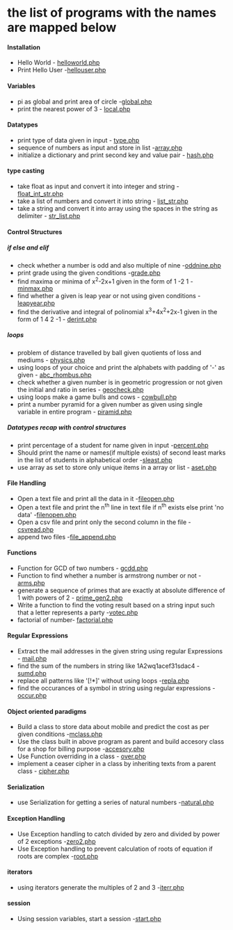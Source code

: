 # the list of programs with the names are mapped below

#### Installation
- Hello World - [helloworld.php](installation/helloworld.php)
- Print Hello User -[hellouser.php](installation/hellouser.php)

#### Variables
- pi as global and print area of circle -[global.php](variables/global.php)
- print the nearest power of 3 - [local.php](variables/local.php)

#### Datatypes
- print type of data given in input - [type.php](datatypes/type.php)
- sequence of numbers as input and store in list -[array.php](datatypes/array.php)
- initialize a dictionary and print second key and value pair - [hash.php](datatypes/hash.php)

#### type casting
- take float as input and convert it into integer and string - [float_int_str.php](type_casting/float_int_str.php)
- take a list of numbers and convert it into string - [list_str.php](type_casting/list_str.php)
- take a string and convert it into array using the spaces in the string as delimiter - [str_list.php](type_casting/str_list.php)

#### Control Structures
##### if else and elif
- check whether a number is odd and also multiple of nine -[oddnine.php](control_structures/if-else/oddnine.php)
- print grade using the given conditions -[grade.php](control_structures/if-else/grade.php)
- find maxima or minima of x<sup>2</sup>-2x+1 given in the form of 1 -2  1 - [minmax.php](control_structures/if-else/minxmax.php)
- find whether a given is leap year or not using given conditions -[leapyear.php](control_structures/if-else/leapyear.php)
- find the derivative and integral of polinomial x<sup>3</sup>+4x<sup>2</sup>+2x-1 given in the form of 1 4 2 -1 - [derint.php](control_structures/if-else/derint.php)

##### loops
- problem of distance travelled by ball given quotients of loss and mediums - [physics.php](control_structures/loops/physics.php)
- using loops of your choice and print the alphabets with padding of '-' as given - [abc_rhombus.php](control_structures/loops/abc_rhombus.php)
- check whether a given number is in geometric progression or not given the initial and ratio in series - [geocheck.php](control_structures/loops/geocheck.php)
- using loops make a game bulls and cows - [cowbull.php](control_structures/loops/cowbull.php)
- print a number pyramid for a given number as given using single variable in entire program - [piramid.php](control_structures/loops/piramid.php)

##### Datatypes recap with control structures
- print percentage of a student for name given in input -[percent.php](control_structures/datatypes-loops/percent.php)
- Should print the name or names(if multiple exists) of second least marks in the list of students in alphabetical order -[sleast.php](control_structures/datatypes-loops/sleast.php)
- use array as set to store only unique items in a array or list - [aset.php](control_struct/datatypes-loops/aset.php)

#### File Handling
- Open a text file and print all the data in it -[fileopen.php](file_handling/fileopen.php)
- Open a text file and print the n<sup>th</sup> line in text file if n<sup>th</sup> exists else print 'no data' -[filenopen.php](file_handling/filenopen.php)
- Open a csv file and print only the second column in the file - [csvread.php](file_handling/csvread.php)
- append two files -[file_append.php](file_handling/file_append.php)

#### Functions
- Function for GCD of two numbers - [gcdd.php](functions/gcdd.php)
- Function to find whether a number is armstrong number or not -[arms.php](functions/armstrong.php)
- generate a sequence of primes that are exactly at absolute difference of 1 with powers of 2 - [prime_gen2.php](functions/prime_gen2.php)
- Write a function to find the voting result based on a string input such that a letter represents a party -[votec.php](functions/votec.php)
- factorial of number- [factorial.php](functions/factorial.php)

#### Regular Expressions
- Extract the mail addresses in the given string using regular Expressions - [mail.php](regex/mail.php)
- find the sum of the numbers in string like 1A2wq1acef31sdac4 -[sumd.php](regex/sumd.php)
- replace all patterns like '[!\*]' without using loops -[repla.php](regex/repla.php)
- find the occurances of a symbol in string using regular expressions -[occur.php](regex/occur.php)

#### Object oriented paradigms
- Build a class to store data about mobile and predict the cost as per given conditions -[mclass.php](oops/mclass.php)
- Use the class built in above program as parent and build accesory class for a shop for billing purpose -[accesory.php](oops/accesory.php)
- Use Function overriding in a class - [over.php](oops/over.php)
- implement a ceaser cipher in a class by inheriting texts from a parent class - [cipher.php](oops/cipher.php)

#### Serialization
- use Serialization for getting a series of natural numbers -[natural.php](serialization/natural.php)

#### Exception Handling
- Use Exception handling to catch divided by zero and divided by power of 2 exceptions -[zero2.php](exception_handling/zero2.php)
- Use Exception handling to prevent calculation of roots of equation if roots are complex -[root.php](exception_handling/root.php)

#### iterators
- using iterators generate the multiples of 2 and 3 -[iterr.php](iterators/iterr.php)

#### session
- Using session variables, start a session -[start.php](session/start.php)
